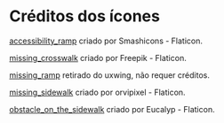 # Créditos dos ícones

[accessibility_ramp](https://www.flaticon.com/free-icons/ramp) criado por Smashicons - Flaticon.

[missing_crosswalk](https://www.flaticon.com/free-icons/pedestrian) criado por Freepik - Flaticon.

[missing_ramp](https://uxwing.com/wheelchair-icon/) retirado do uxwing, não requer créditos.

[missing_sidewalk](https://www.flaticon.com/free-icons/sidewalk) criado por orvipixel - Flaticon.

[obstacle_on_the_sidewalk](https://www.flaticon.com/free-icons/barrier") criado por Eucalyp - Flaticon.
